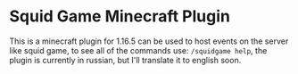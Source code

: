 # Squid Game Minecraft Plugin

This is a minecraft plugin for 1.16.5 can be used to host events on the server like squid game, to see all of the commands use: `/squidgame help`, the plugin is currently in russian, but I'll translate it to english soon.
